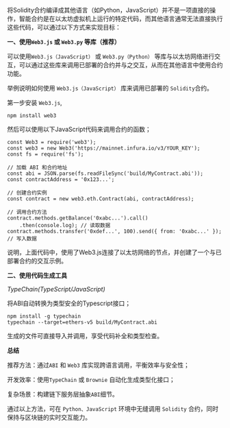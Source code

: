 将Solidity合约编译成其他语言（如Python，JavaScript）并不是一项直接的操作，智能合约是在以太坊虚拟机上运行的特定代码，而其他语言通常无法直接执行这些代码，可以通过以下方式来实现目标：

**一、使用`Web3.js` 或 `Web3.py` 等库（推荐）**

可以使用`Web3.js（JavaScript）` 或 `Web3.py（Python）` 等库与以太坊网络进行交互，可以通过这些库来调用已部署的合约并与之交互，从而在其他语言中使用合约功能。

举例说明如何使用 `Web3.js（JavaScript）` 库来调用已部署的 `Solidity`合约。

第一步安装 `Web3.js`,
```
npm install web3
```
然后可以使用以下JavaScript代码来调用合约的函数；
```
const Web3 = require('web3');
const web3 = new Web3('https://mainnet.infura.io/v3/YOUR_KEY');
const fs = require('fs');

// 加载 ABI 和合约地址
const abi = JSON.parse(fs.readFileSync('build/MyContract.abi'));
const contractAddress = '0x123...';

// 创建合约实例
const contract = new web3.eth.Contract(abi, contractAddress);

// 调用合约方法
contract.methods.getBalance('0xabc...').call()
    .then(console.log); // 读取数据
contract.methods.transfer('0xdef...', 100).send({ from: '0xabc...' }); // 写入数据
```
说明，上面代码中，使用了Web3.js连接了以太坊网络的节点，并创建了一个与已部署合约的交互示例。

**二、使用代码生成工具**

*TypeChain(TypeScript/JavaScript)*

将ABI自动转换为类型安全的Typescript接口；
```
npm install -g typechain
typechain --target=ethers-v5 build/MyContract.abi
```
生成的文件可直接导入并调用，享受代码补全和类型检查。

**总结**

推荐方法：通过`ABI` 和 `Web3` 库实现跨语言调用，平衡效率与安全性；

开发效率：使用`TypeChain` 或 `Brownie` 自动化生成类型化接口；

复杂场景：构建链下服务层抽象`ABI`细节。

通过以上方法，可在 `Python、JavaScript` 环境中无缝调用 `Solidity` 合约，同时保持与区块链的实时交互能力。
